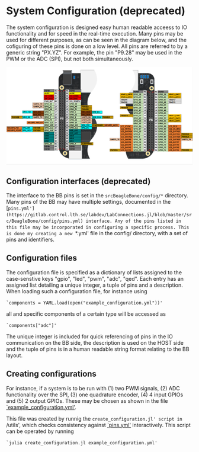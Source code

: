 # System Configuration (deprecated)
The system configuration is designed easy human readable acceess to IO functionality and for speed in the real-time execution. Many pins may be used for different purposes, as can be seen in the diagram below, and the cofiguring of these pins is done on a low level. All pins are referred to by a generic string "PX.YZ". For example, the pin "P9.28" may be used in the PWM or the ADC (SPI), but not both simultaneously.

![block diagram](figures/beaglebone_black_pinmap.png)

## Configuration interfaces (deprecated)
The interface to the BB pins is set in the `srcBeagleBone/config/*` directory. Many pins of the BB may have multiple settings, documented in the [`pins.yml'](https://gitlab.control.lth.se/labdev/LabConnections.jl/blob/master/src/BeagleBone/config/pins.yml) interface. Any of the pins listed in this file may be incorporated in configuring a specific process. This is done my creating a new `*.yml' file in the config/ directory, with a set of pins and identifiers.

## Configuration files
The configuration file is specified as a dictionary of lists assigned to the case-senstive keys "gpio", "led", "pwm", "adc", "qed". Each entry has an assigned list detailing a unique integer, a tuple of pins and a description. When loading such a configuration file, for instance using

    `components = YAML.load(open("example_configuration.yml"))'

all and specific components of a certain type will be accessed as

    `components["adc"]'

The unique integer is included for quick referencing of pins in the IO communication on the BB side, the description is used on the HOST side and the tuple of pins is in a human readable string format relating to the BB layout.

## Creating configurations
For instance, if a system is to be run with (1) two PWM signals, (2) ADC functionality over the SPI, (3) one quadrature encoder, (4) 4 input GPIOs and (5) 2 output GPIOs. These may be chosen as shown in the file [`example_configuration.yml'](https://gitlab.control.lth.se/labdev/LabConnections.jl/blob/master/src/BeagleBone/config/pins.yml).

This file was created by runnig the `create_configuration.jl' script in `/utils', which checks consistency against [`pins.yml'](https://gitlab.control.lth.se/labdev/LabConnections.jl/blob/master/src/BeagleBone/config/pins.yml) interactively. This script can be operated by running

    `julia create_configuration.jl example_configuration.yml'
